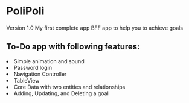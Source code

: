 # PoliPoli

Version 1.0 My first complete app</n>
BFF app to help you to achieve goals</n>
<h2>
To-Do app with following features:
</h2>
  <li>Simple animation and sound
  <li>Password login
  <li>Navigation Controller
  <li>TableView
  <li>Core Data with two entities and relationships
  <li>Adding, Updating, and Deleting a goal
  
